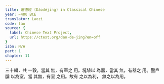 ```yaml
---
title: 道德經 (Dàodéjīng) in Classical Chinese
year: ~400 BCE
translator: Laozi
code: lao
source: {
  label: Chinese Text Project,
  url: https://ctext.org/dao-de-jing?en=off
}
isbn: N/A
part: 1
chapter: 11
---
```

三十輻，共
一轂，當其
無，有車之
用。埏埴以
為器，當其
無，有器之
用。鑿戶牖
以為室，當
其無，有室
之用。故有
之以為利，
無之以為用。